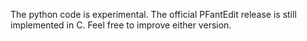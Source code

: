 The python code is experimental. The official PFantEdit release is still implemented in C. Feel free to improve either version.
